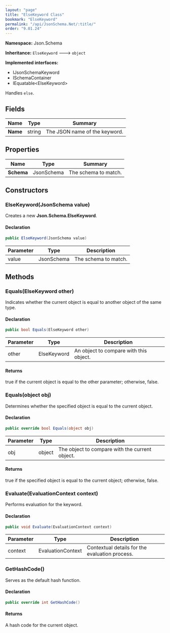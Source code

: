 ```yaml
---
layout: "page"
title: "ElseKeyword Class"
bookmark: "ElseKeyword"
permalink: "/api/JsonSchema.Net/:title/"
order: "9.01.24"
---
```

**Namespace:** Json.Schema

**Inheritance:**
`ElseKeyword`
 🡒 
`object`

**Implemented interfaces:**

- IJsonSchemaKeyword
- ISchemaContainer
- IEquatable\<ElseKeyword\>

Handles `else`.

## Fields

| Name | Type | Summary |
|---|---|---|
| **Name** | string | The JSON name of the keyword. |

## Properties

| Name | Type | Summary |
|---|---|---|
| **Schema** | JsonSchema | The schema to match. |

## Constructors

### ElseKeyword(JsonSchema value)

Creates a new **Json.Schema.ElseKeyword**.

#### Declaration

```c#
public ElseKeyword(JsonSchema value)
```

| Parameter | Type | Description |
|---|---|---|
| value | JsonSchema | The schema to match. |


## Methods

### Equals(ElseKeyword other)

Indicates whether the current object is equal to another object of the same type.

#### Declaration

```c#
public bool Equals(ElseKeyword other)
```

| Parameter | Type | Description |
|---|---|---|
| other | ElseKeyword | An object to compare with this object. |


#### Returns

true if the current object is equal to the <paramref name="other">other</paramref> parameter; otherwise, false.

### Equals(object obj)

Determines whether the specified object is equal to the current object.

#### Declaration

```c#
public override bool Equals(object obj)
```

| Parameter | Type | Description |
|---|---|---|
| obj | object | The object to compare with the current object. |


#### Returns

true if the specified object  is equal to the current object; otherwise, false.

### Evaluate(EvaluationContext context)

Performs evaluation for the keyword.

#### Declaration

```c#
public void Evaluate(EvaluationContext context)
```

| Parameter | Type | Description |
|---|---|---|
| context | EvaluationContext | Contextual details for the evaluation process. |


### GetHashCode()

Serves as the default hash function.

#### Declaration

```c#
public override int GetHashCode()
```


#### Returns

A hash code for the current object.

